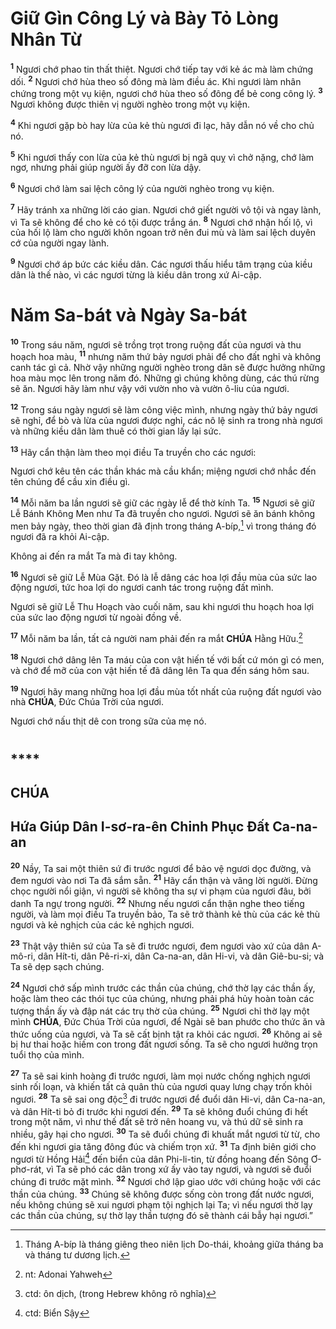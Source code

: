 # Giữ Gìn Công Lý và Bày Tỏ Lòng Nhân Từ
<sup><b>1</b></sup> Ngươi chớ phao tin thất thiệt. Ngươi chớ tiếp tay với kẻ ác mà làm chứng dối. <sup><b>2</b></sup> Ngươi chớ hùa theo số đông mà làm điều ác. Khi ngươi làm nhân chứng trong một vụ kiện, ngươi chớ hùa theo số đông để bẻ cong công lý. <sup><b>3</b></sup> Ngươi không được thiên vị người nghèo trong một vụ kiện.

<sup><b>4</b></sup> Khi ngươi gặp bò hay lừa của kẻ thù ngươi đi lạc, hãy dẫn nó về cho chủ nó.

<sup><b>5</b></sup> Khi ngươi thấy con lừa của kẻ thù ngươi bị ngã quỵ vì chở nặng, chớ làm ngơ, nhưng phải giúp người ấy đỡ con lừa dậy.

<sup><b>6</b></sup> Ngươi chớ làm sai lệch công lý của người nghèo trong vụ kiện.

<sup><b>7</b></sup> Hãy tránh xa những lời cáo gian. Ngươi chớ giết người vô tội và ngay lành, vì Ta sẽ không để cho kẻ có tội được trắng án. <sup><b>8</b></sup> Ngươi chớ nhận hối lộ, vì của hối lộ làm cho người khôn ngoan trở nên đui mù và làm sai lệch duyên cớ của người ngay lành.

<sup><b>9</b></sup> Ngươi chớ áp bức các kiều dân. Các ngươi thấu hiểu tâm trạng của kiều dân là thế nào, vì các ngươi từng là kiều dân trong xứ Ai-cập.


# Năm Sa-bát và Ngày Sa-bát
<sup><b>10</b></sup> Trong sáu năm, ngươi sẽ trồng trọt trong ruộng đất của ngươi và thu hoạch hoa màu, <sup><b>11</b></sup> nhưng năm thứ bảy ngươi phải để cho đất nghỉ và không canh tác gì cả. Nhờ vậy những người nghèo trong dân sẽ được hưởng những hoa màu mọc lên trong năm đó. Những gì chúng không dùng, các thú rừng sẽ ăn. Ngươi hãy làm như vậy với vườn nho và vườn ô-liu của ngươi.

<sup><b>12</b></sup> Trong sáu ngày ngươi sẽ làm công việc mình, nhưng ngày thứ bảy ngươi sẽ nghỉ, để bò và lừa của ngươi được nghỉ, các nô lệ sinh ra trong nhà ngươi và những kiều dân làm thuê có thời gian lấy lại sức.

<sup><b>13</b></sup> Hãy cẩn thận làm theo mọi điều Ta truyền cho các ngươi:

Ngươi chớ kêu tên các thần khác mà cầu khẩn; miệng ngươi chớ nhắc đến tên chúng để cầu xin điều gì.

<sup><b>14</b></sup> Mỗi năm ba lần ngươi sẽ giữ các ngày lễ để thờ kính Ta. <sup><b>15</b></sup> Ngươi sẽ giữ Lễ Bánh Không Men như Ta đã truyền cho ngươi. Ngươi sẽ ăn bánh không men bảy ngày, theo thời gian đã định trong tháng A-bíp,[^1-c330b9ee-e9c7-4a95-9d5b-83e5212f2c9c] vì trong tháng đó ngươi đã ra khỏi Ai-cập.

Không ai đến ra mắt Ta mà đi tay không.

<sup><b>16</b></sup> Ngươi sẽ giữ Lễ Mùa Gặt. Đó là lễ dâng các hoa lợi đầu mùa của sức lao động ngươi, tức hoa lợi do ngươi canh tác trong ruộng đất mình.

Ngươi sẽ giữ Lễ Thu Hoạch vào cuối năm, sau khi ngươi thu hoạch hoa lợi của sức lao động ngươi từ ngoài đồng về.

<sup><b>17</b></sup> Mỗi năm ba lần, tất cả người nam phải đến ra mắt **CHÚA** Hằng Hữu.[^2-c330b9ee-e9c7-4a95-9d5b-83e5212f2c9c]

<sup><b>18</b></sup> Ngươi chớ dâng lên Ta máu của con vật hiến tế với bất cứ món gì có men, và chớ để mỡ của con vật hiến tế đã dâng lên Ta qua đến sáng hôm sau.

<sup><b>19</b></sup> Ngươi hãy mang những hoa lợi đầu mùa tốt nhất của ruộng đất ngươi vào nhà **CHÚA**, Đức Chúa Trời của ngươi.

Ngươi chớ nấu thịt dê con trong sữa của mẹ nó.


# 

## ****

## CHÚA

## Hứa Giúp Dân I-sơ-ra-ên Chinh Phục Đất Ca-na-an
<sup><b>20</b></sup> Nầy, Ta sai một thiên sứ đi trước ngươi để bảo vệ ngươi dọc đường, và đem ngươi vào nơi Ta đã sắm sẵn. <sup><b>21</b></sup> Hãy cẩn thận và vâng lời người. Đừng chọc người nổi giận, vì người sẽ không tha sự vi phạm của ngươi đâu, bởi danh Ta ngự trong người. <sup><b>22</b></sup> Nhưng nếu ngươi cẩn thận nghe theo tiếng người, và làm mọi điều Ta truyền bảo, Ta sẽ trở thành kẻ thù của các kẻ thù ngươi và kẻ nghịch của các kẻ nghịch ngươi.

<sup><b>23</b></sup> Thật vậy thiên sứ của Ta sẽ đi trước ngươi, đem ngươi vào xứ của dân A-mô-ri, dân Hít-ti, dân Pê-ri-xi, dân Ca-na-an, dân Hi-vi, và dân Giê-bu-si; và Ta sẽ dẹp sạch chúng.

<sup><b>24</b></sup> Ngươi chớ sấp mình trước các thần của chúng, chớ thờ lạy các thần ấy, hoặc làm theo các thói tục của chúng, nhưng phải phá hủy hoàn toàn các tượng thần ấy và đập nát các trụ thờ của chúng. <sup><b>25</b></sup> Ngươi chỉ thờ lạy một mình **CHÚA**, Đức Chúa Trời của ngươi, để Ngài sẽ ban phước cho thức ăn và thức uống của ngươi, và Ta sẽ cất bịnh tật ra khỏi các ngươi. <sup><b>26</b></sup> Không ai sẽ bị hư thai hoặc hiếm con trong đất ngươi sống. Ta sẽ cho ngươi hưởng trọn tuổi thọ của mình.

<sup><b>27</b></sup> Ta sẽ sai kinh hoàng đi trước ngươi, làm mọi nước chống nghịch ngươi sinh rối loạn, và khiến tất cả quân thù của ngươi quay lưng chạy trốn khỏi ngươi. <sup><b>28</b></sup> Ta sẽ sai ong độc[^3-c330b9ee-e9c7-4a95-9d5b-83e5212f2c9c] đi trước ngươi để đuổi dân Hi-vi, dân Ca-na-an, và dân Hít-ti bỏ đi trước khi ngươi đến. <sup><b>29</b></sup> Ta sẽ không đuổi chúng đi hết trong một năm, vì như thế đất sẽ trở nên hoang vu, và thú dữ sẽ sinh ra nhiều, gây hại cho ngươi. <sup><b>30</b></sup> Ta sẽ đuổi chúng đi khuất mắt ngươi từ từ, cho đến khi ngươi gia tăng đông đúc và chiếm trọn xứ. <sup><b>31</b></sup> Ta định biên giới cho ngươi từ Hồng Hải[^4-c330b9ee-e9c7-4a95-9d5b-83e5212f2c9c] đến biển của dân Phi-li-tin, từ đồng hoang đến Sông Ơ-phơ-rát, vì Ta sẽ phó các dân trong xứ ấy vào tay ngươi, và ngươi sẽ đuổi chúng đi trước mặt mình. <sup><b>32</b></sup> Ngươi chớ lập giao ước với chúng hoặc với các thần của chúng. <sup><b>33</b></sup> Chúng sẽ không được sống còn trong đất nước ngươi, nếu không chúng sẽ xui ngươi phạm tội nghịch lại Ta; vì nếu ngươi thờ lạy các thần của chúng, sự thờ lạy thần tượng đó sẽ thành cái bẫy hại ngươi.”

[^1-c330b9ee-e9c7-4a95-9d5b-83e5212f2c9c]: Tháng A-bíp là tháng giêng theo niên lịch Do-thái, khoảng giữa tháng ba và tháng tư dương lịch.
[^2-c330b9ee-e9c7-4a95-9d5b-83e5212f2c9c]: nt: Adonai Yahweh
[^3-c330b9ee-e9c7-4a95-9d5b-83e5212f2c9c]: ctd: ôn dịch, (trong Hebrew không rõ nghĩa)
[^4-c330b9ee-e9c7-4a95-9d5b-83e5212f2c9c]: ctd: Biển Sậy